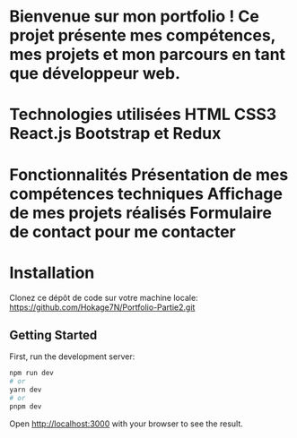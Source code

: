 # Bienvenue sur mon portfolio ! Ce projet présente mes compétences, mes projets et mon parcours en tant que développeur web.

# Technologies utilisées HTML CSS3 React.js Bootstrap et Redux

# Fonctionnalités Présentation de mes compétences techniques Affichage de mes projets réalisés Formulaire de contact pour me contacter

# Installation

Clonez ce dépôt de code sur votre machine locale: https://github.com/Hokage7N/Portfolio-Partie2.git

## Getting Started

First, run the development server:

```bash
npm run dev
# or
yarn dev
# or
pnpm dev
```

Open [http://localhost:3000](http://localhost:3000) with your browser to see the result.
